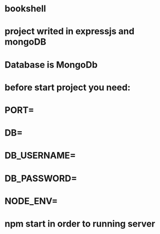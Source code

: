 # bookshell

# project writed in expressjs and mongoDB
# Database is MongoDb
# before start project you need:
# PORT=
# DB=
# DB_USERNAME=
# DB_PASSWORD=
# NODE_ENV=
# npm start in order to running server
